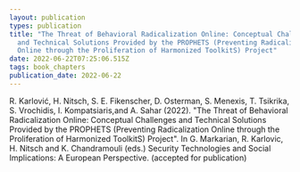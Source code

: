 ```yaml
---
layout: publication
types: publication
title: "The Threat of Behavioral Radicalization Online: Conceptual Challenges
  and Technical Solutions Provided by the PROPHETS (Preventing Radicalization
  Online through the Proliferation of Harmonized ToolkitS) Project"
date: 2022-06-22T07:25:06.515Z
tags: book_chapters
publication_date: 2022-06-22
---
```

R. Karlović, H. Nitsch, S. E. Fikenscher, D. Osterman, S. Menexis, T. Tsikrika, S. Vrochidis, I. Kompatsiaris,and A. Sahar (2022). "The Threat of Behavioral Radicalization Online: Conceptual Challenges and Technical Solutions Provided by the PROPHETS (Preventing Radicalization Online through the Proliferation of Harmonized ToolkitS) Project". In G. Markarian, R. Karlovic, H. Nitsch and K. Chandramouli (eds.) Security Technologies and Social Implications: A European Perspective. (accepted for publication)